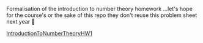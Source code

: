 Formalisation of the introduction to number theory homework ...let's hope for the course's or the sake of this repo they don't reuse this problem sheet next year 👀

[IntroductionToNumberTheoryHW1](Homework_1.pdf)
